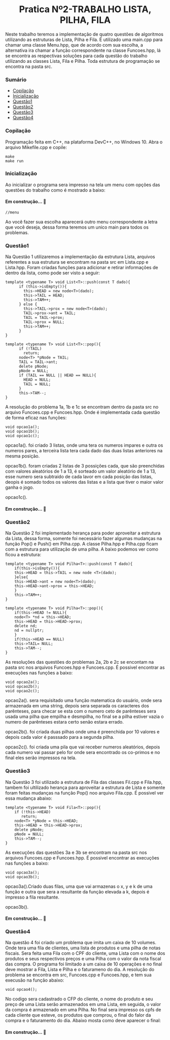 <h1 align="center">Pratica Nº2-TRABALHO LISTA, PILHA, FILA</h1>
Neste trabalho teremos a implementação de quatro questões de algoritmos utilizando as estruturas de Lista, Pilha e Fila. É utilizado uma main.cpp para chamar uma classe Menu.hpp, que de acordo com sua escolha, a alternativa ira chamar a função correspondente na classe Funcoes.hpp, lá se encontra as respectivas soluções para cada questão do trabalho utilizando as classes Lista, Fila e Pilha. Toda estrutura de programação se encontra na pasta src.
 
### Sumário
<!--ts-->
   * [Copilação](#Copilação)
   * [Inicialização](#Inicialização)
   * [Questão1](#Questão1)
   * [Questão2](#Questão2)
   * [Questão3](#Questão3)
   * [Questão4](#Questão4)
<!--te-->

### Copilação

 Programação feita em C++, na plataforma DevC++, no Windows 10. Abra o arquivo Mikefile.cpp e copile:
	
    make
    make run
    
### Inicialização

Ao inicializar o programa sera impresso na tela um menu com opções das questões do trabalho como é mostrado a baixo:
<h4 align> 
	Em construção...  🚧
</h4>

	//menu
	
Ao você fazer sua escolha aparecerá outro menu correspondente a letra que você deseja, dessa forma teremos um unico main para todos os problemas. 

### Questão1

Na Questão 1 utilizaremos a implementação da estrutura Lista, arquivos referentes a sua estrutura se encontram na pasta src em Lista.cpp e Lista.hpp. Foram criadas funções para adicionar e retirar informações de dentro da lista, como pode ser visto a seguir:

	template <typename T> void List<T>::push(const T dado){
		  if (this->isEmpty()){
		    this->HEAD = new node<T>(dado);
		    this->TAIL = HEAD;
		    this->TAM++;
		  } else {
		    this->TAIL->prox = new node<T>(dado);
		    TAIL->prox->ant = TAIL;
		    TAIL = TAIL->prox;
		    TAIL->prox = NULL;
		    this->TAM++;
		  }
	}
	
	template <typename T> void List<T>::pop(){
		  if (!TAIL)
		    return;
		  node<T> *pNode = TAIL;
		  TAIL = TAIL->ant;
		  delete pNode;
		  pNode = NULL;
		  if (TAIL == NULL || HEAD == NULL){
		    HEAD = NULL;
		    TAIL = NULL;
		  }
		  this->TAM--;
	}
A resolução do problema 1a, 1b e 1c se encontram dentro da pasta src no arquivo Funcoes.cpp e Funcoes.hpp. Onde é implementada cada questão de forma eficaz nas funções: 

	void opcao1a();
	void opcao1b();
	void opcao1c();	
	
opcao1a(). foi criado 3 listas, onde uma tera os numeros impares e outra os numeros pares, a terceira lista tera cada dado das duas listas anteriores na mesma posição.

opcao1b(). foram criadas 2 listas de 3 possições cada, que são preenchidas com valores aleatórios de 1 a 13, é sorteado um valor aleatório de 1 a 13, esse numero sera subtraido de cada lavor em cada posição das listas, deopis é somado todos os valores das listas e a lista que tiver o maior valor ganha o jogo. 

opcao1c().

<h4 align> 
	Em construção...  🚧
</h4>

### Questão2

Na Questão 2 foi implementado herança para poder aproveitar a estrutura da Lista, dessa forma, somente foi necessário fazer algumas mudanças na função Pop() e Push() em Pilha.cpp. A classe Pilha.hpp e Pilha.cpp ficam com a estrutura para utilização de uma pilha. A baixo podemos ver como ficou a estrutura:

	template <typename T> void Pilha<T>::push(const T dado){
		if(this->isEmpty()){
		this->HEAD = this->TAIL = new node <T>(dado);
		}else{
		this->HEAD->ant = new node<T>(dado);
		this->HEAD->ant->prox = this->HEAD;
	    }
	    this->TAM++;
	}

	template <typename T> void Pilha<T>::pop(){
		if(this->HEAD != NULL){
		node<T> *nd = this->HEAD;
		this->HEAD = this->HEAD->prox;
		delete nd;
		nd = nullptr;
		}
	    if(this->HEAD == NULL)
		this->TAIL= NULL;    
	    this->TAM--;
	}
As resoluções das questões do problemas 2a, 2b e 2c se encontam na pasta src nos arquivos Funcoes.hpp e Funcoes.cpp. É possivel encontrar as execuções nas funções a baixo:

	void opcao2a();
	void opcao2b();
	void opcao2c();
	
opcao2a(). sera requisitado uma função matematica do usuário, onde sera armazenada em uma string, depois sera separada os caracteres dos parênteses, para checar se esta com o numero ceto de parênteses sera usada uma pilha que empilha e desmpilha, no final se a pilha estiver vazia o numero de parênteses estara certo senão estara errado.

opcao2b(). foi criada duas pilhas onde uma é preenchida por 10 valores e depois cada valor é passsado para a segunda pilha.

opcao2c(). foi criada uma pila que vai receber numeros aleatórios, depois cada numero vai passar pelo for onde sera encontrado os co-primos e no final eles serão impressos na tela.

### Questão3

Na Questão 3 foi utilizado a estrutura de Fila das classes Fil.cpp e Fila.hpp, tambem foi ultilizado herança para aproveitar a estrutura de Lista e somente foram feitas mudanças na função Pop() noo arquivo Fila.cpp. É possivel ver essa mudança abaixo:

	template <typename T> void Fila<T>::pop(){
		if (!this->HEAD)
		   return;
		node<T> *pNode = this->HEAD;
		this->HEAD = this->HEAD->prox;
		delete pNode;
		pNode = NULL;
		this->TAM--;
	}
As execuções das questões 3a e 3b se encontram na pasta src nos arquivos Funcoes.cpp e Funcoes.hpp. É possivel encontrar as execuções nas funções a baixo:
	
	void opcao3a();
	void opcao3b();

opcao3a().Criado duas filas, uma que vai armazenas o x, y e k de uma função e outra que sera a resultante da função elevada a k, depois é impresso a fila resultante.

opcao3b().

<h4 align> 
	Em construção...  🚧
</h4>

### Questão4

Na questão 4 foi criado um problema que imita um caixa de 10 volumes. Onde tera uma fila de clientes, uma lista de produtos e uma pilha de notas fiscais. Sera feita uma Fila com o CPF do cliente, uma Lista com o nome dos produtos e seus respectivos preços e uma Pilha com o valor da nota fiscal das compra. O programa foi limitado a um caixa de 10 operações e no final deve mostrar a Fila, Lista e Pilha e o faturameno do dia. A resolução do problema se encontra em src, Funcoes.cpp e Funcoes.hpp, e tem sua execusão na função abaixo:

	void opcao4();

No codigo sera cadastrado o CFP do cliente, o nome do produto e seu preço de uma Lista serão armazenados em uma Lista, em seguida, o valor da compra é armazenado em uma Pilha. No final sera impresso os cpfs de cada cliente que esteve, os produtos que comprou, o final do falor da compra e o faturamento do dia. Abaixo mosta como deve aparecer o final:

<h4 align> 
	Em construção...  🚧
</h4>
